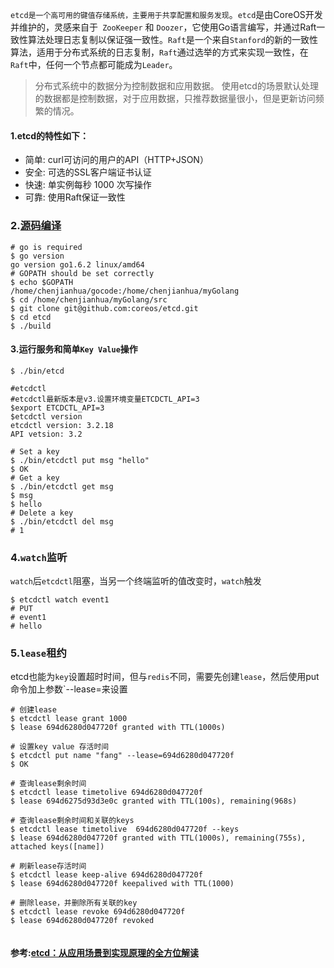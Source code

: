 `etcd是一个高可用的键值存储系统，主要用于共享配置和服务发现`。`etcd`是由CoreOS开发并维护的，灵感来自于` ZooKeeper` 和 `Doozer`，它使用Go语言编写，并通过Raft一致性算法处理日志复制以保证强一致性。`Raft`是一个来自`Stanford`的新的一致性算法，适用于分布式系统的日志复制，`Raft`通过选举的方式来实现一致性，在`Raft`中，任何一个节点都可能成为`Leader`。

>分布式系统中的数据分为控制数据和应用数据。
使用etcd的场景默认处理的数据都是控制数据，对于应用数据，只推荐数据量很小，但是更新访问频繁的情况。

#### 1.etcd的特性如下：
- 简单: curl可访问的用户的API（HTTP+JSON）
- 安全: 可选的SSL客户端证书认证
- 快速: 单实例每秒 1000 次写操作
- 可靠: 使用Raft保证一致性



### 2.[源码编译](https://github.com/coreos/etcd)
```
# go is required
$ go version
go version go1.6.2 linux/amd64
# GOPATH should be set correctly
$ echo $GOPATH
/home/chenjianhua/gocode:/home/chenjianhua/myGolang
$ cd /home/chenjianhua/myGolang/src
$ git clone git@github.com:coreos/etcd.git
$ cd etcd
$ ./build
```
####  3.运行服务和简单`Key Value`操作
```
$ ./bin/etcd

#etcdctl
#etcdctl最新版本是v3.设置环境变量ETCDCTL_API=3
$export ETCDCTL_API=3
$etcdctl version
etcdctl version: 3.2.18
API vetsion: 3.2

# Set a key
$ ./bin/etcdctl put msg "hello"
$ OK
# Get a key
$ ./bin/etcdctl get msg
$ msg
$ hello
# Delete a key
$ ./bin/etcdctl del msg
# 1
```
### 4.`watch`监听
`watch`后`etcdctl`阻塞，当另一个终端监听的值改变时，`watch`触发
```
$ etcdctl watch event1
# PUT
# event1
# hello
```
### 5.`lease`租约
etcd也能为`key`设置超时时间，但与`redis`不同，需要先创建`lease`，然后使用put命令加上参数`--lease=<lease ID>来设置
```
# 创建lease
$ etcdctl lease grant 1000
$ lease 694d6280d047720f granted with TTL(1000s)

# 设置key value 存活时间
$ etcdctl put name "fang" --lease=694d6280d047720f
$ OK

# 查询lease剩余时间
$ etcdctl lease timetolive 694d6280d047720f
$ lease 694d6275d93d3e0c granted with TTL(100s), remaining(968s)

# 查询lease剩余时间和关联的keys
$ etcdctl lease timetolive  694d6280d047720f --keys
$ lease 694d6280d047720f granted with TTL(1000s), remaining(755s), attached keys([name])

# 刷新lease存活时间
$ etcdctl lease keep-alive 694d6280d047720f
$ lease 694d6280d047720f keepalived with TTL(1000)

# 删除lease，并删除所有关联的key 
$ etcdctl lease revoke 694d6280d047720f
$ lease 694d6280d047720f revoked


```
#### 参考:[etcd：从应用场景到实现原理的全方位解读](http://www.infoq.com/cn/articles/etcd-interpretation-application-scenario-implement-principle)
